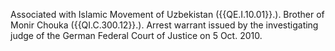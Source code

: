  Associated with Islamic Movement of Uzbekistan ({{QE.I.10.01}}.). Brother of Monir 
Chouka ({{QI.C.300.12}}.). Arrest warrant issued by the investigating judge of the 
German Federal Court of Justice on 5 Oct. 2010. 

